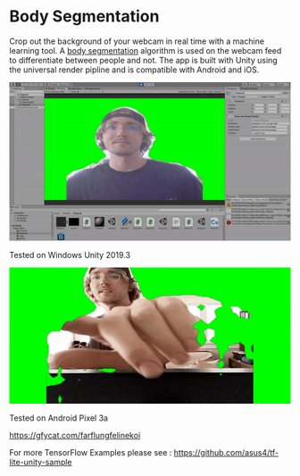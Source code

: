 # Body Segmentation 

Crop out the background of your webcam in real time with a machine learning tool. A [body segmentation](https://www.tensorflow.org/lite/models/segmentation/overview) algorithm is used on the webcam feed to differentiate between people and not. The app is built with Unity using the universal render pipline and is compatible with Android and iOS. 

![body gif](body_segmentation_beta.gif)

Tested on Windows
Unity 2019.3

![](android_segmentation.gif)

Tested on Android Pixel 3a

https://gfycat.com/farflungfelinekoi

For more TensorFlow Examples please see : https://github.com/asus4/tf-lite-unity-sample 
